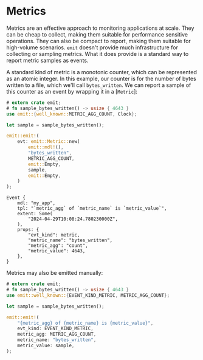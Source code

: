 # Metrics

Metrics are an effective approach to monitoring applications at scale. They can be cheap to collect, making them suitable for performance sensitive operations. They can also be compact to report, making them suitable for high-volume scenarios. `emit` doesn't provide much infrastructure for collecting or sampling metrics. What it does provide is a standard way to report metric samples as events.

A standard kind of metric is a monotonic counter, which can be represented as an atomic integer. In this example, our counter is for the number of bytes written to a file, which we'll call `bytes_written`. We can report a sample of this counter as an event by wrapping it in a [`Metric`]:

```rust
# extern crate emit;
# fn sample_bytes_written() -> usize { 4643 }
use emit::{well_known::METRIC_AGG_COUNT, Clock};

let sample = sample_bytes_written();

emit::emit!(
    evt: emit::Metric::new(
        emit::mdl!(),
        "bytes_written",
        METRIC_AGG_COUNT,
        emit::Empty,
        sample,
        emit::Empty,
    )
);
```

```text
Event {
    mdl: "my_app",
    tpl: "`metric_agg` of `metric_name` is `metric_value`",
    extent: Some(
        "2024-04-29T10:08:24.780230000Z",
    ),
    props: {
        "evt_kind": metric,
        "metric_name": "bytes_written",
        "metric_agg": "count",
        "metric_value": 4643,
    },
}
```

Metrics may also be emitted manually:

```rust
# extern crate emit;
# fn sample_bytes_written() -> usize { 4643 }
use emit::well_known::{EVENT_KIND_METRIC, METRIC_AGG_COUNT};

let sample = sample_bytes_written();

emit::emit!(
    "{metric_agg} of {metric_name} is {metric_value}",
    evt_kind: EVENT_KIND_METRIC,
    metric_agg: METRIC_AGG_COUNT,
    metric_name: "bytes_written",
    metric_value: sample,
);
```
